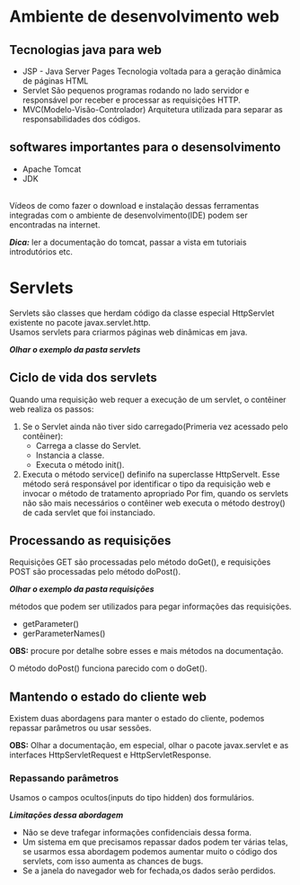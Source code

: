# Ambiente de desenvolvimento web 

## Tecnologias java para web 

* JSP - Java Server Pages 
Tecnologia voltada para a geração dinâmica de páginas HTML
* Servlet 
São pequenos programas rodando no lado servidor e responsável por receber e processar as requisições HTTP.
* MVC(Modelo-Visão-Controlador)
Arquitetura utilizada para separar as responsabilidades dos códigos. 

## softwares importantes para o desensolvimento<br>

* Apache Tomcat 
* JDK
<br>
Vídeos de como fazer o download e instalação dessas ferramentas integradas com o ambiente de desenvolvimento(IDE) podem ser encontradas na internet.<br>

***Dica:*** ler a documentação do tomcat, passar a vista em tutoriais introdutórios etc. 

# Servlets 

Servlets são classes que herdam código da classe especial HttpServlet existente no pacote javax.servlet.http.<br>
Usamos servlets para criarmos páginas web dinâmicas em java.<br>

***Olhar o exemplo da pasta servlets***

## Ciclo de vida dos servlets 

Quando uma requisição web requer a execução de um servlet, o contêiner web realiza os passos: 
1. Se o Servlet ainda não tiver sido carregado(Primeria vez acessado pelo contêiner): 
   * Carrega a classe do Servlet.
   * Instancia a classe.
   * Executa o método init().
2. Executa o método service() definifo na superclasse HttpServelt. Esse método será responsável por identificar o tipo da requisição web e invocar o método de tratamento apropriado
Por fim, quando os servlets não são mais necessários o contêiner web executa o método destroy() de cada servlet que foi instanciado. 

## Processando as requisições 

Requisições GET são processadas pelo método doGet(), e requisições POST são processadas pelo método doPost().<br>

***Olhar o exemplo da pasta requisições***<br>

métodos que podem ser utilizados para pegar informações das requisições. <br>

* getParameter()
* gerParameterNames()

**OBS:** procure por detalhe sobre esses e mais métodos na documentação.<br>

O método doPost() funciona parecido com o doGet().

## Mantendo o estado do cliente web

Existem duas abordagens para manter o estado do cliente, podemos repassar parâmetros ou usar sessões.<br>

**OBS:** Olhar a documentação, em especial, olhar o pacote javax.servlet e as interfaces HttpServletRequest e HttpServletResponse.

### Repassando parâmetros 

Usamos o campos ocultos(inputs do tipo hidden) dos formulários.<br>

***Limitações dessa abordagem***<br>
* Não se deve trafegar informações confidenciais dessa forma.
* Um sistema em que precisamos repassar dados podem ter várias telas, se usarmos essa abordagem podemos aumentar muito o código dos servlets, com isso aumenta as chances de bugs.
* Se a janela do navegador web for fechada,os dados serão perdidos.

